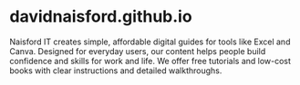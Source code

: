 # davidnaisford.github.io
Naisford IT creates simple, affordable digital guides for tools like Excel and Canva. Designed for everyday users, our content helps people build confidence and skills for work and life. We offer free tutorials and low-cost books with clear instructions and detailed walkthroughs.
